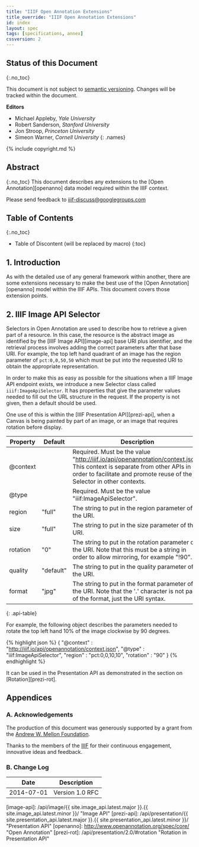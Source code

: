 ```yaml
---
title: "IIIF Open Annotation Extensions"
title_override: "IIIF Open Annotation Extensions"
id: index
layout: spec
tags: [specifications, annex]
cssversion: 2
---
```


## Status of this Document
{:.no_toc}

This document is not subject to [semantic versioning][semver].
Changes will be tracked within the document.

**Editors**

  * Michael Appleby, _Yale University_
  * Robert Sanderson, _Stanford University_
  * Jon Stroop, _Princeton University_
  * Simeon Warner, _Cornell University_
  {: .names}

{% include copyright.md %}

## Abstract
{:.no_toc}
This document describes any extensions to the [Open Annotation][openanno] data model required within the IIIF context.

Please send feedback to [iiif-discuss@googlegroups.com][iiif-discuss]

## Table of Contents
{:.no_toc}

* Table of Discontent (will be replaced by macro)
{:toc}

## 1. Introduction

As with the detailed use of any general framework within another, there are some extensions necessary to make the best use of the [Open Annotation][openanno] model within the IIIF APIs.  This document covers those extension points.


## 2.  IIIF Image API Selector

Selectors in Open Annotation are used to describe how to retrieve a given part of a resource.  In this case, the resource is the abstract image as identified by the [IIIF Image API][image-api] base URI plus identifier, and the retrieval process involves adding the correct parameters after that base URI.  For example, the top left hand quadrant of an image has the region parameter of `pct:0,0,50,50` which must be put into the requested URI to obtain the appropriate representation.

In order to make this as easy as possible for the situations when a IIIF Image API endpoint exists, we introduce a new Selector class called `iiif:ImageApiSelector`.  It has properties that give the parameter values needed to fill out the URL structure in the request.  If the property is not given, then a default should be used.

One use of this is within the [IIIF Presentation API][prezi-api], when a Canvas is being painted by part of an image, or an image that requires rotation before display.  

| Property | Default   | Description                                           |
| -------- | --------- | ----------------------------------------------------- |
| @context |           | Required.  Must be the value "http://iiif.io/api/openannotation/context.json". This context is separate from other APIs in order to facilitate and promote reuse of the Selector in other contexts.      |
| @type    |           | Required.  Must be the value "iiif:ImageApiSelector". |
| region   | "full"    | The string to put in the region parameter of the URI.  |
| size     | "full"    | The string to put in the size parameter of the URI.    |
| rotation | "0"       | The string to put in the rotation parameter of the URI. Note that this must be a string in order to allow mirroring, for example "!90". |
| quality  | "default" | The string to put in the quality parameter of the URI. |
| format   | "jpg"     | The string to put in the format parameter of the URI.  Note that the '.' character is not part of the format, just the URI syntax.  |
{: .api-table}

For example, the following object describes the parameters needed to rotate the top left hand 10% of the image clockwise by 90 degrees.

{% highlight json %}
{
  "@context" : "http://iiif.io/api/openannotation/context.json",
  "@type" : "iiif:ImageApiSelector",
  "region" : "pct:0,0,10,10",
  "rotation" : "90"
}
{% endhighlight %}

It can be used in the Presentation API as demonstrated in the section on [Rotation][prezi-rot].


## Appendices

### A. Acknowledgements

The production of this document was generously supported by a grant from the [Andrew W. Mellon Foundation][mellon].

Thanks to the members of the [IIIF][iiif-community] for their continuous engagement, innovative ideas and feedback.

### B. Change Log

| Date       | Description                                        |
| ---------- | -------------------------------------------------- |
| 2014-07-01 | Version 1.0 RFC                                    |


   [semver]: /api/annex/notes/semver.html "Versioning of APIs"
   [iiif-discuss]: mailto:iiif-discuss@googlegroups.com "Email Discussion List"
   [json-ld]: http://www.w3.org/TR/json-ld/ "JSON-LD"
   [iiif-community]: /community.html "IIIF Community"
   [mellon]: http://www.mellon.org/ "The Andrew W. Mellon Foundation"
   [image-api]: /api/image/{{ site.image_api.latest.major }}.{{ site.image_api.latest.minor }}/ "Image API"
   [prezi-api]: /api/presentation/{{ site.presentation_api.latest.major }}.{{ site.presentation_api.latest.minor }}/ "Presentation API"
   [openanno]: http://www.openannotation.org/spec/core/ "Open Annotation"
   [prezi-rot]: /api/presentation/2.0/#rotation "Rotation in Presentation API"
